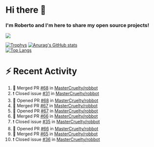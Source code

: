 # Hi there 👋
### I'm Roberto and I'm here to share my open source projects!

<img src="https://komarev.com/ghpvc/?username=mastercruelty&label=Profile views&color=0e75b6"><br>

[![Trophys](https://github-profile-trophy.vercel.app/?username=mastercruelty)](https://github.com/ryo-ma/github-profile-trophy)
[![Anurag's GitHub stats](https://github-readme-stats.vercel.app/api?username=mastercruelty&show_icons=true&theme=tokyonight)](https://github.com/anuraghazra/github-readme-stats)<br>
[![Top Langs](https://github-readme-stats.vercel.app/api/top-langs/?username=mastercruelty&exclude_repo=Alarm-project&langs_count=6&layout=compact&theme=tokyonight)](https://github.com/anuraghazra/github-readme-stats)

# :zap: Recent Activity
<!--START_SECTION:activity-->
1. 🎉 Merged PR [#68](https://github.com/MasterCruelty/robbot/pull/68) in [MasterCruelty/robbot](https://github.com/MasterCruelty/robbot)
2. ❗️ Closed issue [#31](https://github.com/MasterCruelty/robbot/issues/31) in [MasterCruelty/robbot](https://github.com/MasterCruelty/robbot)
3. 💪 Opened PR [#68](https://github.com/MasterCruelty/robbot/pull/68) in [MasterCruelty/robbot](https://github.com/MasterCruelty/robbot)
4. 🎉 Merged PR [#67](https://github.com/MasterCruelty/robbot/pull/67) in [MasterCruelty/robbot](https://github.com/MasterCruelty/robbot)
5. 💪 Opened PR [#67](https://github.com/MasterCruelty/robbot/pull/67) in [MasterCruelty/robbot](https://github.com/MasterCruelty/robbot)
6. 🎉 Merged PR [#66](https://github.com/MasterCruelty/robbot/pull/66) in [MasterCruelty/robbot](https://github.com/MasterCruelty/robbot)
7. ❗️ Closed issue [#35](https://github.com/MasterCruelty/robbot/issues/35) in [MasterCruelty/robbot](https://github.com/MasterCruelty/robbot)
8. 💪 Opened PR [#66](https://github.com/MasterCruelty/robbot/pull/66) in [MasterCruelty/robbot](https://github.com/MasterCruelty/robbot)
9. 🎉 Merged PR [#65](https://github.com/MasterCruelty/robbot/pull/65) in [MasterCruelty/robbot](https://github.com/MasterCruelty/robbot)
10. ❗️ Closed issue [#36](https://github.com/MasterCruelty/robbot/issues/36) in [MasterCruelty/robbot](https://github.com/MasterCruelty/robbot)
<!--END_SECTION:activity-->
